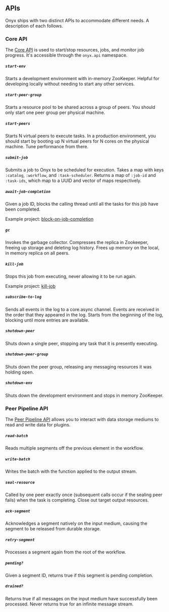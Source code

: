 ## APIs

Onyx ships with two distinct APIs to accommodate different needs. A description of each follows.

### Core API

The [Core API](https://github.com/onyx-platform/onyx/blob/0.6.x/src/onyx/api.clj) is used to start/stop resources, jobs, and monitor job progress. It's accessible through the `onyx.api` namespace.

##### `start-env`

Starts a development environment with in-memory ZooKeeper. Helpful for developing locally without needing to start any other services.

##### `start-peer-group`

Starts a resource pool to be shared across a group of peers. You should only start one peer group per physical machine.

##### `start-peers`

Starts N virtual peers to execute tasks. In a production environment, you should start by booting up N virtual peers for N cores on the physical machine. Tune performance from there.

##### `submit-job`

Submits a job to Onyx to be scheduled for execution. Takes a map with keys `:catalog`, `:workflow`, and `:task-scheduler`. Returns a map of `:job-id` and `:task-ids`, which map to a UUID and vector of maps respectively.

##### `await-job-completion`

Given a job ID, blocks the calling thread until all the tasks for this job have been completed.

Example project: [block-on-job-completion](https://github.com/onyx-platform/onyx-examples/tree/0.8.x/block-on-job-completion)

##### `gc`

Invokes the garbage collector. Compresses the replica in Zookeeper, freeing up storage and deleting log history. Frees up memory on the local, in memory replica on all peers.

##### `kill-job`

Stops this job from executing, never allowing it to be run again.

Example project: [kill-job](https://github.com/onyx-platform/onyx-examples/tree/0.8.x/kill-job)

##### `subscribe-to-log`

Sends all events in the log to a core.async channel. Events are received in the order that they appeared in the log. Starts from the beginning of the log, blocking until more entries are available.

##### `shutdown-peer`

Shuts down a single peer, stopping any task that it is presently executing.

##### `shutdown-peer-group`

Shuts down the peer group, releasing any messaging resources it was holding open.

##### `shutdown-env`

Shuts down the development environment and stops in memory ZooKeeper.

### Peer Pipeline API

The [Peer Pipeline API](https://github.com/onyx-platform/onyx/blob/0.6.x/src/onyx/peer/pipeline_extensions.clj) allows you to interact with data storage mediums to read and write data for plugins.

##### `read-batch`

Reads multiple segments off the previous element in the workflow.

##### `write-batch`

Writes the batch with the function applied to the output stream.

##### `seal-resource`

Called by one peer exactly once (subsequent calls occur if the sealing peer fails) when the task is completing. Close out target output resources.

##### `ack-segment`

Acknowledges a segment natively on the input medium, causing the segment to be released from durable storage.

##### `retry-segment`

Processes a segment again from the root of the workflow.

##### `pending?`

Given a segment ID, returns true if this segment is pending completion.

##### `drained?`

Returns true if all messages on the input medium have successfully been processed. Never returns true for an infinite message stream.

